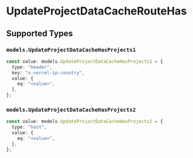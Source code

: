 # UpdateProjectDataCacheRouteHas


## Supported Types

### `models.UpdateProjectDataCacheHasProjects1`

```typescript
const value: models.UpdateProjectDataCacheHasProjects1 = {
  type: "header",
  key: "x-vercel-ip-country",
  value: {
    eq: "<value>",
  },
};
```

### `models.UpdateProjectDataCacheHasProjects2`

```typescript
const value: models.UpdateProjectDataCacheHasProjects2 = {
  type: "host",
  value: {
    eq: "<value>",
  },
};
```

